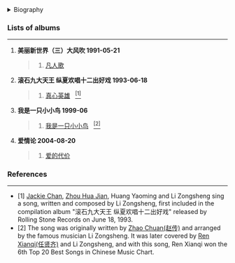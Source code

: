 <details>
<summary>Biography</summary>

![李宗盛/Lee Tsung-Sheng](https://thumbsnap.com/i/w3wzkPvz.png)

?> Lee Tsung-Sheng (July 19, 1958) is a Taiwanese male singer, songwriter and music producer. Born in Beitou District, Taipei City, his mother is of Basai descent. He has written and produced a large number of classic songs and best-selling albums since the 1980s, and is known as the "Godfather of Chinese pop music" and the "Million Dollar Producer". As one of the most influential musicians in the music industry, he has discovered and promoted many singers such as Zhou Hua Jian, Xin Xiao Qi, Zhang Xin Zhe, Guang Liang, Pin Guan, Liang Jing Ru, Mayday, Bai An and Yang Zong Wei, and is regarded as "the most important music producer in East and Southeast Asia since the 1980s". He was formerly the production director and vice president of Rolling Stone Records, and is now employed as the chief consultant of Sony Music Greater China A&R.

</details>


### Lists of albums
---

1. **美丽新世界（三）大风吹 1991-05-21**
    > 1. [凡人歌](https://e1.pcloud.link/publink/show?code=XZH1C4ZjGsfKitoYX4DEGW9aFdeDSVaV01y)
2. **滚石九大天王 纵夏欢唱十二出好戏 1993-06-18**
    > 1. [真心英雄](https://e1.pcloud.link/publink/show?code=XZlrP4Z1hmDTgjUlBYd0LGdM0RJUjFjssXk ':id=lzs_zxyx')&nbsp;&nbsp;&nbsp;[<sup>[1]</sup>](#refer-anchor-1)   
3. **我是一只小小鸟 1999-06** 
    > 1. [我是一只小小鸟](https://e1.pcloud.link/publink/show?code=XZzdx4ZKQ4JE4HU7dH6fwfBRdyTsp4ymp8k ':id=lzs_wsyzxxn')&nbsp;&nbsp;&nbsp;[<sup>[2]</sup>](#refer-anchor-2) 
4. **爱情论 2004-08-20**
    > 1. [爱的代价](https://e1.pcloud.link/publink/show?code=XZl1C4ZbeuoOBSiEVFInSwEVpSnFhEX1HW7)

### References
---
- <span id="refer-anchor-1">[1]</span> [Jackie Chan](./docs/artists/chenglong?id=cl_zxyx), [Zhou Hua Jian](./docs/artists/zhouhuajian?id=zhj_zxyx), Huang Yaoming and Li Zongsheng sing a song, written and composed by Li Zongsheng, first included in the compilation album "滚石九大天王 纵夏欢唱十二出好戏" released by Rolling Stone Records on June 18, 1993.
- <span id="refer-anchor-2">[2]</span> The song was originally written by [Zhao Chuan(赵传)](./docs/artists/zhaochuan?id=zc_wsyzxxn) and arranged by the famous musician Li Zongsheng. It was later covered by [Ren Xianqi(任贤齐)](./docs/artists/renxianqi?id=rxq_wsyzxxn) and Li Zongsheng, and with this song, Ren Xianqi won the 6th Top 20 Best Songs in Chinese Music Chart.